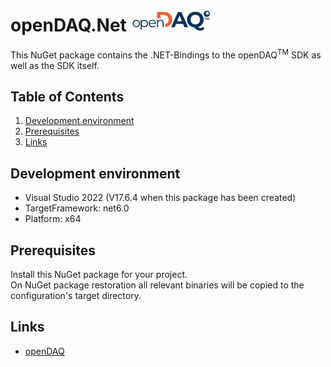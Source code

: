 # openDAQ.Net ![openDAQ](./openDAQ-logo-orange-blue-rgb128x35.png)

This NuGet package contains the .NET-Bindings to the openDAQ<sup>TM</sup> SDK as well as
the SDK itself.

## Table of Contents
1. [Development environment](#development-environment)
1. [Prerequisites](#prerequisites)
1. [Links](#links)


## Development environment
- Visual Studio 2022 (V17.6.4 when this package has been created)
- TargetFramework: net6.0
- Platform: x64

## Prerequisites
Install this NuGet package for your project.  
On NuGet package restoration all relevant binaries will be copied to the configuration's
target directory.

## Links
- [openDAQ](https://opendaq.com/)
